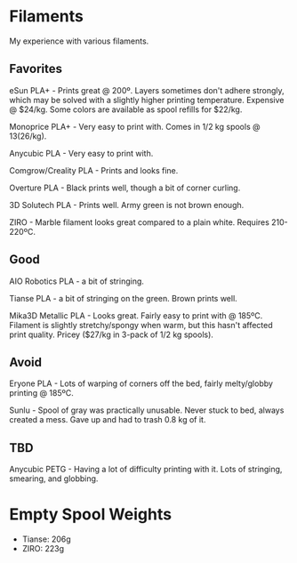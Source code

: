 Filaments
=========

My experience with various filaments.

Favorites
---------

eSun PLA+ - Prints great @ 200º. Layers sometimes don't adhere strongly,
which may be solved with a slightly higher printing temperature.
Expensive @ $24/kg. Some colors are available as spool refills for $22/kg.

Monoprice PLA+ - Very easy to print with. Comes in 1/2 kg spools @
$13 ($26/kg).

Anycubic PLA - Very easy to print with.

Comgrow/Creality PLA - Prints and looks fine.

Overture PLA - Black prints well, though a bit of corner curling.

3D Solutech PLA - Prints well. Army green is not brown enough.

ZIRO - Marble filament looks great compared to a plain white. Requires 210-220ºC.

Good
----

AIO Robotics PLA - a bit of stringing.

Tianse PLA - a bit of stringing on the green. Brown prints well.

Mika3D Metallic PLA - Looks great. Fairly easy to print with @ 185ºC.
Filament is slightly stretchy/spongy when warm, but this hasn't affected
print quality. Pricey ($27/kg in 3-pack of 1/2 kg spools).

Avoid
-----

Eryone PLA - Lots of warping of corners off the bed, fairly melty/globby
printing @ 185ºC.

Sunlu - Spool of gray was practically unusable. Never stuck to bed, always
created a mess. Gave up and had to trash 0.8 kg of it.

TBD
---

Anycubic PETG - Having a lot of difficulty printing with it. Lots of
stringing, smearing, and globbing.

Empty Spool Weights
===================

* Tianse: 206g
* ZIRO: 223g
